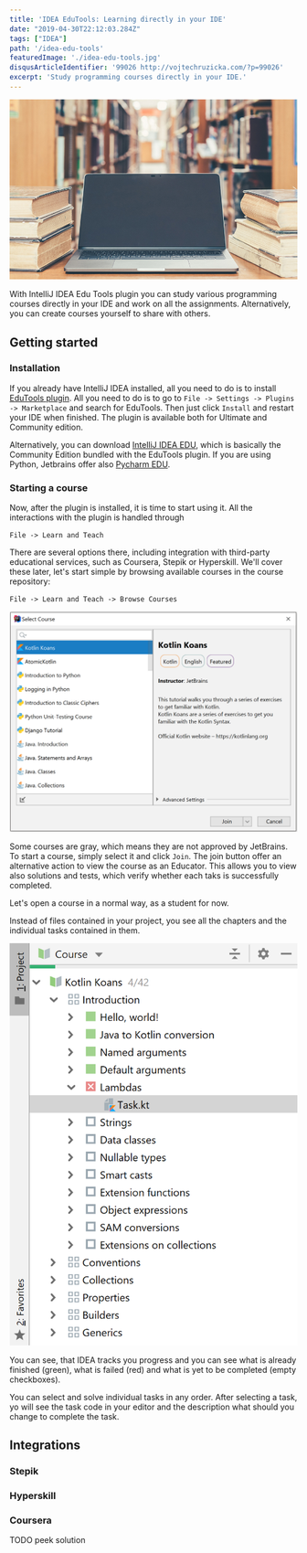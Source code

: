 ```yaml
---
title: 'IDEA EduTools: Learning directly in your IDE'
date: "2019-04-30T22:12:03.284Z"
tags: ["IDEA"]
path: '/idea-edu-tools'
featuredImage: './idea-edu-tools.jpg'
disqusArticleIdentifier: '99026 http://vojtechruzicka.com/?p=99026'
excerpt: 'Study programming courses directly in your IDE.'
---
```


![IDEA Edu Tools](./idea-edu-tools.jpg)

With IntelliJ IDEA Edu Tools plugin you can study various programming courses directly in your IDE and work on all the assignments. Alternatively, you can create courses yourself to share with others.

## Getting started
### Installation
If you already have IntelliJ IDEA installed, all you need to do is to install [EduTools plugin](https://plugins.jetbrains.com/plugin/10081-edutools). All you need to do is to go to `File -> Settings -> Plugins -> Marketplace` and search for EduTools. Then just click `Install` and restart your IDE when finished. The plugin is available both for Ultimate and Community edition.

Alternatively, you can download [IntelliJ IDEA EDU](https://www.jetbrains.com/education/download/#section=idea), which is basically the Community Edition bundled with the EduTools plugin. If you are using Python, Jetbrains offer also [Pycharm EDU](https://www.jetbrains.com/pycharm-edu/).

### Starting a course
Now, after the plugin is installed, it is time to start using it. All the interactions with the plugin is handled through

```
File -> Learn and Teach
```

There are several options there, including integration with third-party educational services, such as Coursera, Stepik or Hyperskill. We'll cover these later, let's start simple by browsing available courses in the course repository:

```
File -> Learn and Teach -> Browse Courses
```

![Browse courses](./browse-courses.png)

Some courses are gray, which means they are not approved by JetBrains. To start a course, simply select it and click `Join`. The join button offer an alternative action to view the course as an Educator. This allows you to view also solutions and tests, which verify whether each taks is successfully completed.

Let's open a course in a normal way, as a student for now.

Instead of files contained in your project, you see all the chapters and the individual tasks contained in them.

![Tasks](./tasks.png)

You can see, that IDEA tracks you progress and you can see what is already finished (green), what is failed (red) and what is yet to be completed (empty checkboxes).

You can select and solve individual tasks in any order. After selecting a task, yo will see the task code in your editor and the description what should you change to complete the task.

## Integrations
### Stepik
### Hyperskill
### Coursera


TODO peek solution